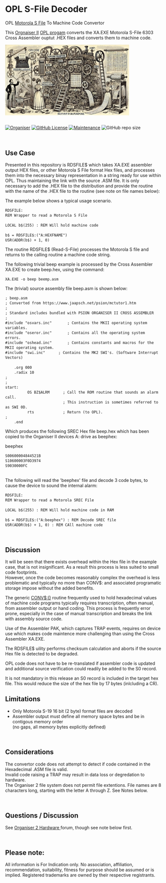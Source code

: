 # OPL S-File Decoder
OPL <a href="https://en.wikipedia.org/wiki/SREC_(file_format)">Motorola S File</a> To Machine Code Convertor

This <a href="https://en.wikipedia.org/wiki/Psion_Organiser"> Orgnaiser II</a> <a href="https://en.wikipedia.org/wiki/Open_Programming_Language">OPL progam</a> converts the XA.EXE Motorola S-File 6303 Cross Assembler ouptut .HEX files and converts them to machine code.

<div align="center">
  <div style="display: flex; align-items: flex-start;">
  <img src="https://github.com/nofitnessforpurpose/OPL-S-FILE-DECODER/blob/main/images/ReadSFile.png?raw=true" width="400px" alt="NotFitForPurpose Contraption 01. Image copyright (c) 20 December 2024 nofitnessforpurpose All Rights Reserved">
  </div>
</div>
<BR>

[![Organiser](https://img.shields.io/badge/gadget-Organiser_II-blueviolet.svg?%3D&style=flat-square)](https://en.wikipedia.org/wiki/Psion_Organiser)
[![GitHub License](https://img.shields.io/github/license/nofitnessforpurpose/OPL-S-FILE-DECODER?style=flat-square)](https://github.com/nofitnessforpurpose/TopSlotCase/blob/main/LICENSE)
[![Maintenance](https://img.shields.io/badge/maintained%3F-yes-green.svg?style=flat-square)](https://github.com/nofitnessforpurpose/TopSlotCase/graphs/commit-activity)
![GitHub repo size](https://img.shields.io/github/repo-size/nofitnessforpurpose/OPL-S-FILE-DECODER?style=flat-square)

<br>  

## Use Case
Presented in this repository is RDSFILE$ which takes XA.EXE assembler output HEX files, or other Motorola S File format Hex files, and processes them into the necessary binay 
representation in a string ready for use within OPL. Thus maintaining the link with the source .ASM file. It is only necessary to add the .HEX file to the distribution and provide 
the routine with the name of the .HEX file to the routine (see note on file names below):

The example below shows a typical usage scenario. 

```BASIC
RDSFILE:
REM Wrapper to read a Motorola S File

LOCAL b$(255) : REM Will hold machine code

b$ = RDSFILE$:("A:HEXFNAME")
USR(ADDR(b$) + 1, 0)
```

The routine RDSFILE$ (Read-S-File) processes the Motorola S file and returns to the calling routine a machine code string.

The following trivial beep example is processed by the Cross Assembler XA.EXE to create beep.hex, using the command:

```
XA.EXE -o beep beemp.asm
```

The (trivial) source assembly file beep.asm is shown below:

```
; beep.asm
; Converted from https://www.jaapsch.net/psion/mctutor1.htm
;
; Standard includes bundled with PSION ORGANISER II CROSS ASSEMBLER
;
#include "osvars.inc"		; Contains the MKII operating system variables.
#include "oseror.inc"		; Contains all the operating system errors.
#include "oshead.inc"		; Contains constants and macros for the MKII operating system.
#include "swi.inc"		; Contains the MK2 SWI's. (Software Interrupt Vectors)

	.org 000  
	.radix 10  
;  
;  
start:  
          OS BZ$ALRM      ; Call the ROM routine that sounds an alarm call.  
                          ; This instruction is sometimes referred to as SWI 0D.  
          rts             ; Return (to OPL).  
;  
	.end  
```

Which produces the following SREC Hex file beep.hex which has been copied to the Organiser II devices A: drive as beephex:

beephex

```
S00600004844521B  
S10600003F0D3974  
S9030000FC  
```

<BR>
The following will read the 'beephex' file and decode 3 code bytes, to cause the device to sound the internal alarm:

```VBA
RDSFILE:
REM Wrapper to read a Motorola SREC File

LOCAL b$(255) : REM Will hold machine code in RAM

b$ = RDSFILE$:("A:beephex") : REM Decode SREC file
USR(ADDR(b$) + 1, 0) : REM CAll machine code
```

<BR>

## Discussion  
It will be seen that there exists overhead within the Hex file in the example case, that is not insignificant. As a result this process is less suited to small code footprints.  
However, once the code becomes reasonably complex the overhead is less problematic and typically no more than CONV$: and associated programatic storage impose without the added benefits.

The generic <a href="https://www.jaapsch.net/psion/mctutor1.htm">CONV$:()</a> routine frequently used to hold hexadecimal values of machine code programs typically requires transcription, often manual, from assembler output or hand coding.
This process is frequently error prone, especially in the case of manual transcription and breaks the link with assembly source code.

Use of the Assembler PAK, which captures TRAP events, requires on device use which makes code maintence more challenging than using the Cross Assembler XA.EXE.

The RDSFILE$ uility performs checksum calculation and aborts if the source Hex file is detected to be degraded.

OPL code does not have to be re-translated if assembler code is updated and additional source verification could readily be added to the S0 record.

It is not mandatory in this release an S0 record is included in the target hex file. This would reduce the size of the hex file by 17 bytes (inlcluding a CR).
<BR>

## Limitations  
- Only Motorola S-19 16 bit (2 byte) format files are decoded  
- Assembler output must define all memory space bytes and be in contigous memory order  
  (no gaps, all memory bytes explicitly defined)

<BR>

## Considerations
The convertor code does not attempt to detect if code contained in the Hexadecimal .ASM file is valid.  
Invalid code raising a TRAP may result in data loss or degredation to hardware.  
The Organiser 2 file system does not permit file extentions. File names are 8 characters long, starting with the letter A through Z.
See Notes below.  

<BR>

## Questions / Discussion
See <a target="_blank" rel="noopener noreferrer" href="https://www.organiser2.com/"> Organiser 2 Hardware </a> forum, though see note below first.


<BR>

## Please note:  
All information is For Indication only.
No association, affiliation, recommendation, suitability, fitness for purpose should be assumed or is implied.
Registered trademarks are owned by their respective registrants.
